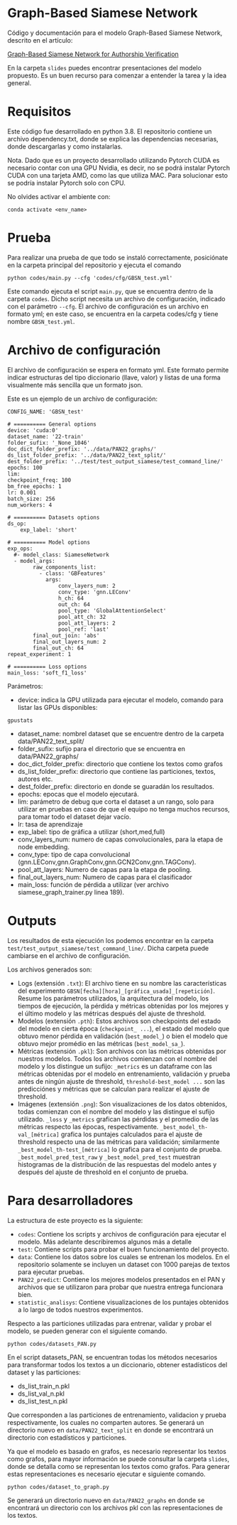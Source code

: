 # Graph-Based Siamese Network

Código y documentación para el modelo Graph-Based Siamese Network, descrito en el artículo:

[Graph-Based Siamese Network for Authorship Verification](http://ceur-ws.org/Vol-2936/paper-165.pdf)

En la carpeta `slides` puedes encontrar presentaciones del modelo propuesto. Es un buen recurso para comenzar a entender la tarea y la idea general.

# Requisitos

Este código fue desarrollado en python 3.8. El repositorio contiene un archivo dependency.txt, donde se explica las dependencias necesarias, donde descargarlas y como instalarlas.

Nota.
Dado que es un proyecto desarrollado utilizando Pytorch CUDA es necesario contar con una GPU Nvidia, es decir, no se podrá instalar Pytorch CUDA con una tarjeta AMD, como las que utiliza MAC. Para solucionar esto se podría instalar Pytorch solo con CPU. 

No olvides activar el ambiente con:
```
conda activate <env_name>
```

# Prueba

Para realizar una prueba de que todo se instaló correctamente, posiciónate en la carpeta principal del repositorio
y ejecuta el comando

```
python codes/main.py --cfg 'codes/cfg/GBSN_test.yml'
```

Este comando ejecuta el script `main.py`, que se encuentra dentro de la carpeta `codes`. Dicho script necesita un archivo de configuración,
indicado con el parámetro `--cfg`. El archivo de configuración es un archivo en formato yml; en este caso, se encuentra en la carpeta
codes/cfg y tiene nombre `GBSN_test.yml`.

# Archivo de configuración

El archivo de configuración se espera en formato yml. Este formato permite indicar
estructuras del tipo diccionario (llave, valor) y listas de una forma visualmente más sencilla que un formato json.

Este es un ejemplo de un archivo de configuración:

```
CONFIG_NAME: 'GBSN_test'

# ========== General options
device: 'cuda:0'
dataset_name: '22-train'
folder_sufix: '_None_1046'
doc_dict_folder_prefix: '../data/PAN22_graphs/'
ds_list_folder_prefix: '../data/PAN22_text_split/'
dest_folder_prefix: '../test/test_output_siamese/test_command_line/'
epochs: 100
lim:
checkpoint_freq: 100
bm_free_epochs: 1
lr: 0.001
batch_size: 256
num_workers: 4

# ========== Datasets options
ds_op:
    exp_label: 'short'

# ========== Model options
exp_ops:
  #- model_class: SiameseNetwork
  - model_args:
        raw_components_list:
          - class: 'GBFeatures'
            args:
                conv_layers_num: 2
                conv_type: 'gnn.LEConv'
                h_ch: 64
                out_ch: 64
                pool_type: 'GlobalAttentionSelect'
                pool_att_ch: 32
                pool_att_layers: 2
                pool_ref: 'last'
        final_out_join: 'abs'
        final_out_layers_num: 2
        final_out_ch: 64
repeat_experiment: 1

# ========== Loss options
main_loss: 'soft_f1_loss'
```

Parámetros:

* device: indica la GPU utilizada para ejecutar el modelo, comando para listar las GPUs disponibles:
```
gpustats
```
* dataset_name: nombrel dataset que se encuentre dentro de la carpeta data/PAN22_text_split/
* folder_sufix: sufijo para el directorio que se encuentra en data/PAN22_graphs/
* doc_dict_folder_prefix: directorio que contiene los textos como grafos
* ds_list_folder_prefix: directorio que contiene las particiones, textos, autores etc.
* dest_folder_prefix: directorio en donde se guaradán los resultados.
* epochs: epocas que el modelo ejecutará.
* lim: parámetro de debug que corta el dataset a un rango, solo para utilizar en pruebas en caso de que el equipo no tenga muchos recursos, para tomar todo el dataset dejar vacío.
* lr: tasa de aprendizaje
* exp_label: tipo de gráfica a utilizar (short,med,full)
* conv_layers_num: numero de capas convolucionales, para la etapa de node embedding.
* conv_type: tipo de capa convolucional (gnn.LEConv,gnn.GraphConv,gnn.GCN2Conv,gnn.TAGConv).
* pool_att_layers: Numero de capas para la etapa de pooling.
* final_out_layers_num: Numero de capas para el clasificador
* main_loss: función de pérdida a utilizar (ver archivo siamese_graph_trainer.py linea 189).

# Outputs

Los resultados de esta ejecución los podemos encontrar en la carpeta
`test/test_output_siamese/test_command_line/`. Dicha carpeta puede cambiarse en
el archivo de configuración.

Los archivos generados son:
* Logs (extensión `.txt`): El archivo tiene en su nombre las características
  del experimento `GBSN[fecha][hora]_[gráfica_usada]_[repetición]`. Resume los
  parámetros utilizados, la arquitectura del modelo, los tiempos de ejecución,
  la pérdida y métricas obtenidas por los mejores y el último modelo y las
  métricas después del ajuste de threshold.
* Modelos (extensión `.pth`): Estos archivos son checkpoints del estado del
  modelo en cierta época (`checkpoint_ ...`), el estado del modelo que obtuvo
  menor pérdida en validación (`best_model_`) o bien el modelo que obtuvo mejor
  promédio en las métricas (`best_model_sa_`).
* Métricas (extensión `.pkl`): Son archivos con las métricas obtenidas por
  nuestros modelos. Todos los archivos comienzan con el nombre del modelo y los
  distingue un sufijo: `_metrics` es un dataframe con las métricas obtenidas
  por el modelo en entrenamiento, validación y prueba antes de ningún ajuste de
  threshold, `threshold-best_model ...` son las predicciónes y métricas que se
  calculan para realizar el ajuste de threshold.
* Imágenes (extensión `.png`): Son visualizaciones de los datos obtenidos,
  todas comienzan con el nombre del modelo y las distingue el sufijo utilizado.
  `_loss` y `_metrics` grafican las pérdidas y el promedio de las métricas
  respecto las épocas, respectivamente. `_best_model_th-val_[métrica]` grafica
  los puntajes calculados para el ajuste de threshold respecto una de las
  métricas para validación; similarmente `_best_model_th-test_[métrica]` lo
  grafica para el conjunto de prueba. `_best_model_pred_test_raw` y
  `_best_model_pred_test` muestran histogramas de la distribución de las
  respuestas del modelo antes y después del ajuste de threshold en el conjunto
  de prueba.

# Para desarrolladores

La estructura de este proyecto es la siguiente:
* `codes`: Contiene los scripts y archivos de configuración para ejecutar el
  modelo. Más adelante describiremos algunos más a detalle
* `test`: Contiene scripts para probar el buen funcionamiento del proyecto.
* `data`: Contiene los datos sobre los cuales se entrenan los modelos. En el
  repositorio solamente se incluyen un dataset con 1000 parejas de textos para
  ejecutar pruebas.
* `PAN22_predict`: Contiene los mejores modelos presentados en el PAN y
  archivos que se utilizaron para probar que nuestra entrega funcionara bien.
* `statistic_analisys`: Contiene visualizaciones de los puntajes obtenidos a
  lo largo de todos nuestros experimentos.

Respecto a las particiones utilizadas para entrenar, validar y probar el modelo, se pueden 
generar con el siguiente comando.

```
python codes/datasets_PAN.py
```

En el script datasets_PAN, se encuentran todas los métodos necesarios para transformar 
todos los textos a un diccionario, obtener estadísticos del dataset y las particiones:

* ds_list_train_n.pkl
* ds_list_val_n.pkl
* ds_list_test_n.pkl

Que corresponden a las particiones de entrenamiento, validacion y prueba respectivamente, los
cuales no comparten autores. Se generará un directorio nuevo en `data/PAN22_text_split` en donde se encontrará un directorio con estadísticos y particiones.

Ya que el modelo es basado en grafos, es necesario representar los textos como grafos, para mayor información se puede consultar la carpeta `slides`, donde se detalla como se representan los 
textos como grafos.
Para generar estas representaciones es necesario ejecutar e siguiente comando.

```
python codes/dataset_to_graph.py
```
Se generará un directorio nuevo en `data/PAN22_graphs` en donde se encontrará un directorio con los
archivos pkl con las representaciones de los textos.





